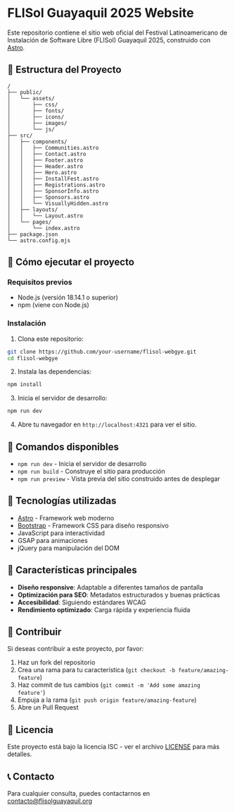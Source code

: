 # FLISol Guayaquil 2025 Website

Este repositorio contiene el sitio web oficial del Festival Latinoamericano de Instalación de Software Libre (FLISol) Guayaquil 2025, construido con [Astro](https://astro.build/).

## 🚀 Estructura del Proyecto

```
/
├── public/
│   └── assets/
│       ├── css/
│       ├── fonts/
│       ├── icons/
│       ├── images/
│       └── js/
├── src/
│   ├── components/
│   │   ├── Communities.astro
│   │   ├── Contact.astro
│   │   ├── Footer.astro
│   │   ├── Header.astro
│   │   ├── Hero.astro
│   │   ├── InstallFest.astro
│   │   ├── Registrations.astro
│   │   ├── SponsorInfo.astro
│   │   ├── Sponsors.astro
│   │   └── VisuallyHidden.astro
│   ├── layouts/
│   │   └── Layout.astro
│   └── pages/
│       └── index.astro
├── package.json
└── astro.config.mjs
```

## 🚀 Cómo ejecutar el proyecto

### Requisitos previos

- Node.js (versión 18.14.1 o superior)
- npm (viene con Node.js)

### Instalación

1. Clona este repositorio:
```bash
git clone https://github.com/your-username/flisol-webgye.git
cd flisol-webgye
```

2. Instala las dependencias:
```bash
npm install
```

3. Inicia el servidor de desarrollo:
```bash
npm run dev
```

4. Abre tu navegador en `http://localhost:4321` para ver el sitio.

## 🔨 Comandos disponibles

- `npm run dev` - Inicia el servidor de desarrollo
- `npm run build` - Construye el sitio para producción
- `npm run preview` - Vista previa del sitio construido antes de desplegar

## 📝 Tecnologías utilizadas

- [Astro](https://astro.build/) - Framework web moderno
- [Bootstrap](https://getbootstrap.com/) - Framework CSS para diseño responsivo
- JavaScript para interactividad
- GSAP para animaciones
- jQuery para manipulación del DOM

## 📜 Características principales

- **Diseño responsive**: Adaptable a diferentes tamaños de pantalla
- **Optimización para SEO**: Metadatos estructurados y buenas prácticas
- **Accesibilidad**: Siguiendo estándares WCAG
- **Rendimiento optimizado**: Carga rápida y experiencia fluida

## 🤝 Contribuir

Si deseas contribuir a este proyecto, por favor:

1. Haz un fork del repositorio
2. Crea una rama para tu característica (`git checkout -b feature/amazing-feature`)
3. Haz commit de tus cambios (`git commit -m 'Add some amazing feature'`)
4. Empuja a la rama (`git push origin feature/amazing-feature`)
5. Abre un Pull Request

## 📜 Licencia

Este proyecto está bajo la licencia ISC - ver el archivo [LICENSE](LICENSE) para más detalles.

## 📞 Contacto

Para cualquier consulta, puedes contactarnos en contacto@flisolguayaquil.org